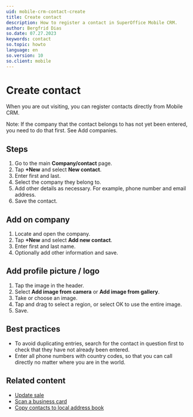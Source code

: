 ```yaml
---
uid: mobile-crm-contact-create
title: Create contact
description: How to register a contact in SuperOffice Mobile CRM.
author: Bergfrid Dias
so.date: 07.27.2023
keywords: contact
so.topic: howto
language: en
so.version: 10
so.client: mobile
---
```


# Create contact

When you are out visiting, you can register contacts directly from Mobile CRM.

Note: If the company that the contact belongs to has not yet been entered, you need to do that first. See Add companies.

## Steps

1. Go to the main **Company/contact** page.
2. Tap **+New** and select **New contact**.
3. Enter first and last.
4. Select the company they belong to.
5. Add other details as necessary. For example, phone number and email address.
6. Save the contact.

## Add on company

1. Locate and open the company.
2. Tap **+New** and select **Add new contact**.
3. Enter first and last name.
4. Optionally add other information and save.

## Add profile picture / logo

1. Tap the image in the header.
1. Select **Add image from camera** or **Add image from gallery**.
1. Take or choose an image.
1. Tap and drag to select a region, or select OK to use the entire image.
1. Save.

## Best practices

* To avoid duplicating entries, search for the contact in question first to check that they have not already been entered.
* Enter all phone numbers with country codes, so that you can call directly no matter where you are in the world.

## Related content

* [Update sale][1]
* [Scan a business card][3]
* [Copy contacts to local address book][2]

<!-- Referenced links -->
[1]: update.md
[2]: ../howto/copy-contact-to-address-book.md
[3]: ../scan-business-card.md

<!-- Referenced images -->

